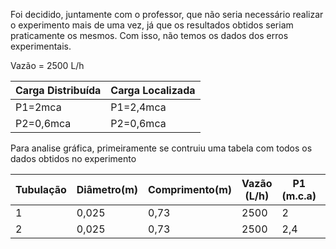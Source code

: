 <p>Foi decidido, juntamente com o professor, que não seria necessário realizar o experimento mais de uma vez, já que os resultados obtidos 
seriam praticamente os mesmos. Com isso, não temos os dados dos erros experimentais.</p>

<p>Vazão = 2500 L/h<p>

<p>

Carga Distribuída| Carga Localizada
-----------------|---------------
P1=2mca          | P1=2,4mca  
P2=0,6mca         | P2=0,6mca 

<p>


<p>Para analise gráfica, primeiramente se contruiu uma tabela com todos os dados obtidos no experimento<p> 
<p>

Tubulação|Diâmetro(m)|Comprimento(m)|Vazão (L/h)|P1 (m.c.a) | P2(m.c.a) 
---------|------------|------------|----------|-------------|----------
    1    |  0,025     |    0,73    |   2500   |  2          | 0,6 mca  
    2    |   0,025    |    0,73    |   2500   |2,4          | 0,6mca 
    
<p>
